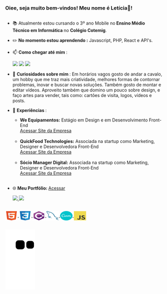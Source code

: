 ### Oiee, seja muito bem-vindos! Meu nome é Letícia🌻!

 ##

- 📚 Atualmente estou cursando o 3º ano Mobile no<b> Ensino Médio Técnico em Informática </b> no <b>Colégio Cotemig</b>.

- ✏️ <b> No momento estou aprendendo :</b> Javascript, PHP, React e API's.

- 📫 <b> Como chegar até mim </b>: 
      <div> 
  <a href="https://www.youtube.com/@leticia.s.franca" target="_blank"><img src="https://img.shields.io/badge/-YouTube-%23E4405F?style=for-the-badge&logo=youtube&logoColor=white" target="_blank"></a>
  <a href = "mailto:leticiasilvafranca17@gmail.com"><img src="https://img.shields.io/badge/-Gmail-%23333?style=for-the-badge&logo=gmail&logoColor=white" target="_blank"></a>
  <a href="https://www.linkedin.com/in/leticiasfranca/" target="_blank"><img src="https://img.shields.io/badge/-LinkedIn-%230077B5?style=for-the-badge&logo=linkedin&logoColor=white" target="_blank"></a> 
       </div>
       
- 🌷 <b> Curiosidades sobre mim </b>: Em horários vagos gosto de andar a cavalo, um hobby que me traz mais criatividade, melhores formas de contornar problemas, inovar e buscar novas soluções. Também gosto de montar e editar vídeos. Aproveito também que domino um pouco sobre design, e faço artes para vender, tais como: cartões de visita, logos, vídeos e posts.

- 💼 <b> Experiências </b>: <br>
  - <b>We Equipamentos:</b> Estágio em Design e em Desenvolvimento Front-End <br>
  <a href="https://weequipamentos.com/">Acessar Site da Empresa</a> <br><br>
  - <b>QuickFood Technologies:</b> Associada na startup como Marketing, Designer e Desenvolvedora Front-End <br>
  <a href="https://qftech.com.br/">Acessar Site da Empresa</a><br><br>
  - <b>Sócio Manager Digital:</b> Associada na startup como Marketing, Designer e Desenvolvedora Front-End <br>
  <a href="https://smd.tec.br/">Acessar Site da Empresa</a><br><br>

- 🌐 <b> Meu Portfólio: </b><a href="https://lsfranca.netlify.app/"> Acessar </a>

  <a href="https://github.com/LeticiaSFranca">
  <img height="180em" src="https://github-readme-stats.vercel.app/api?username=LeticiaSFranca&show_icons=true&theme=radical&include_all_commits=true&count_private=true"/>
  <img height="180em" src="https://github-readme-stats.vercel.app/api/top-langs/?username=LeticiaSFranca&layout=compact&langs_count=7&theme=radical"/>

<div style="display: inline_block"><br>
  <img align="center" alt="Leticia-HTML" height="30" width="40" src="https://raw.githubusercontent.com/devicons/devicon/master/icons/html5/html5-original.svg">
  <img align="center" alt="Leticia-CSS" height="30" width="40" src="https://raw.githubusercontent.com/devicons/devicon/master/icons/css3/css3-original.svg">
  <img align="center" alt="Leticia-Csharp" height="30" width="40" src="https://raw.githubusercontent.com/devicons/devicon/master/icons/csharp/csharp-original.svg">
  <img align="center" alt="Leticia-MySQL" height="30" width="40" src="https://raw.githubusercontent.com/devicons/devicon/master/icons/mysql/mysql-original.svg">
  <img align="center" alt="Leticia-Canva" height="30" width="40" src="https://raw.githubusercontent.com/devicons/devicon/master/icons/canva/canva-original.svg">
 <img align="center" alt="Leticia-JavaScript" height="30" width="40" src="https://raw.githubusercontent.com/devicons/devicon/master/icons/javascript/javascript-original.svg">
</div>
  
  ##
 
  ![Snake animation](https://github.com/rafaballerini/rafaballerini/blob/output/github-contribution-grid-snake.svg)

